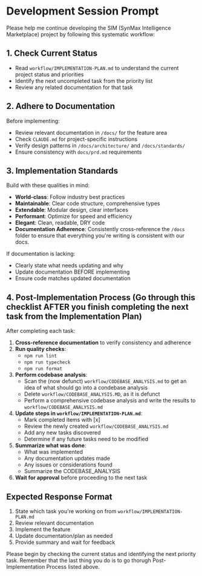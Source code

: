 # Development Session Prompt

Please help me continue developing the SIM (SynMax Intelligence Marketplace) project by following this systematic workflow:

## 1. Check Current Status
- Read `workflow/IMPLEMENTATION-PLAN.md` to understand the current project status and priorities
- Identify the next uncompleted task from the priority list
- Review any related documentation for that task

## 2. Adhere to Documentation
Before implementing:
- Review relevant documentation in `/docs/` for the feature area
- Check `CLAUDE.md` for project-specific instructions
- Verify design patterns in `/docs/architecture/` and `/docs/standards/`
- Ensure consistency with `docs/prd.md` requirements

## 3. Implementation Standards
Build with these qualities in mind:
- **World-class**: Follow industry best practices
- **Maintainable**: Clear code structure, comprehensive types
- **Extendable**: Modular design, clear interfaces
- **Performant**: Optimize for speed and efficiency
- **Elegant**: Clean, readable, DRY code
- **Documentation Adherence**: Consistently cross-reference the `/docs` folder to ensure that everything you're writing is consistent with our docs.

If documentation is lacking:
- Clearly state what needs updating and why
- Update documentation BEFORE implementing
- Ensure code matches updated documentation

## 4. Post-Implementation Process (Go through this checklist AFTER you finish completing the next task from the Implementation Plan)
After completing each task:
1. **Cross-reference documentation** to verify consistency and adherence
2. **Run quality checks**:
   - `npm run lint`
   - `npm run typecheck`
   - `npm run format`
3. **Perform codebase analysis**:
   - Scan the (now defunct) `workflow/CODEBASE_ANALYSIS.md` to get an idea of what should go into a condebase analysis
   - Delete `workflow/CODEBASE_ANALYSIS.MD`, as it is defunct
   - Perform a comprehensive codebase analysis and write the results to `workflow/CODEBASE_ANALYSIS.md`
3. **Update steps in `workflow/IMPLEMENTATION-PLAN.md`**:
   - Mark completed items with [x]
   - Review the newly created `workflow/CODEBASE_ANALYSIS.md`
   - Add any new tasks discovered
   - Determine if any future tasks need to be modified
4. **Summarize what was done**:
   - What was implemented
   - Any documentation updates made
   - Any issues or considerations found
   - Summarize the CODEBASE_ANALYSIS
5. **Wait for approval** before proceeding to the next task

## Expected Response Format
1. State which task you're working on from `workflow/IMPLEMENTATION-PLAN.md`
2. Review relevant documentation
3. Implement the feature
4. Update documentation/plan as needed
5. Provide summary and wait for feedback

Please begin by checking the current status and identifying the next priority task.
Remember that the last thing you do is to go thorugh Post-Implementation Process listed above.